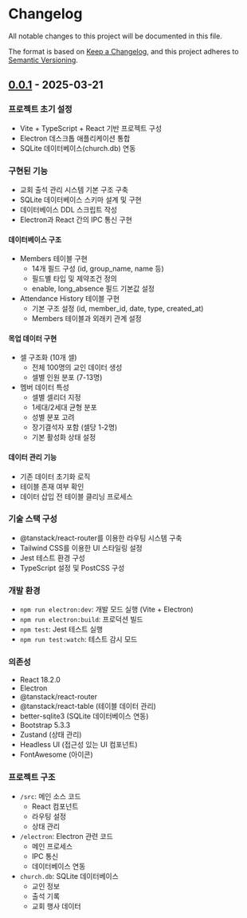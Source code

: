 # Changelog

All notable changes to this project will be documented in this file.

The format is based on [Keep a Changelog](https://keepachangelog.com/en/1.0.0/),
and this project adheres to [Semantic Versioning](https://semver.org/spec/v2.0.0.html).

## [0.0.1] - 2025-03-21

### 프로젝트 초기 설정
- Vite + TypeScript + React 기반 프로젝트 구성
- Electron 데스크톱 애플리케이션 통합
- SQLite 데이터베이스(church.db) 연동

### 구현된 기능
- 교회 출석 관리 시스템 기본 구조 구축
- SQLite 데이터베이스 스키마 설계 및 구현
- 데이터베이스 DDL 스크립트 작성
- Electron과 React 간의 IPC 통신 구현

#### 데이터베이스 구조
- Members 테이블 구현
  - 14개 필드 구성 (id, group_name, name 등)
  - 필드별 타입 및 제약조건 정의
  - enable, long_absence 필드 기본값 설정
- Attendance History 테이블 구현
  - 기본 구조 설정 (id, member_id, date, type, created_at)
  - Members 테이블과 외래키 관계 설정

#### 목업 데이터 구현
- 셀 구조화 (10개 셀)
  - 전체 100명의 교인 데이터 생성
  - 셀별 인원 분포 (7-13명)
- 멤버 데이터 특성
  - 셀별 셀리더 지정
  - 1세대/2세대 균형 분포
  - 성별 분포 고려
  - 장기결석자 포함 (셀당 1-2명)
  - 기본 활성화 상태 설정

#### 데이터 관리 기능
- 기존 데이터 초기화 로직
- 테이블 존재 여부 확인
- 데이터 삽입 전 테이블 클리닝 프로세스

### 기술 스택 구성
- @tanstack/react-router를 이용한 라우팅 시스템 구축
- Tailwind CSS를 이용한 UI 스타일링 설정
- Jest 테스트 환경 구성
- TypeScript 설정 및 PostCSS 구성

### 개발 환경
- `npm run electron:dev`: 개발 모드 실행 (Vite + Electron)
- `npm run electron:build`: 프로덕션 빌드
- `npm test`: Jest 테스트 실행
- `npm run test:watch`: 테스트 감시 모드

### 의존성
- React 18.2.0
- Electron
- @tanstack/react-router
- @tanstack/react-table (테이블 데이터 관리)
- better-sqlite3 (SQLite 데이터베이스 연동)
- Bootstrap 5.3.3
- Zustand (상태 관리)
- Headless UI (접근성 있는 UI 컴포넌트)
- FontAwesome (아이콘)

### 프로젝트 구조
- `/src`: 메인 소스 코드
  - React 컴포넌트
  - 라우팅 설정
  - 상태 관리
- `/electron`: Electron 관련 코드
  - 메인 프로세스
  - IPC 통신
  - 데이터베이스 연동
- `church.db`: SQLite 데이터베이스
  - 교인 정보
  - 출석 기록
  - 교회 행사 데이터

[0.0.1]: https://github.com/username/project/releases/tag/v0.0.1 